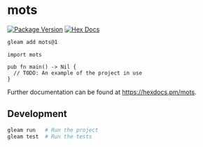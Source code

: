 # mots

[![Package Version](https://img.shields.io/hexpm/v/mots)](https://hex.pm/packages/mots)
[![Hex Docs](https://img.shields.io/badge/hex-docs-ffaff3)](https://hexdocs.pm/mots/)

```sh
gleam add mots@1
```
```gleam
import mots

pub fn main() -> Nil {
  // TODO: An example of the project in use
}
```

Further documentation can be found at <https://hexdocs.pm/mots>.

## Development

```sh
gleam run   # Run the project
gleam test  # Run the tests
```
